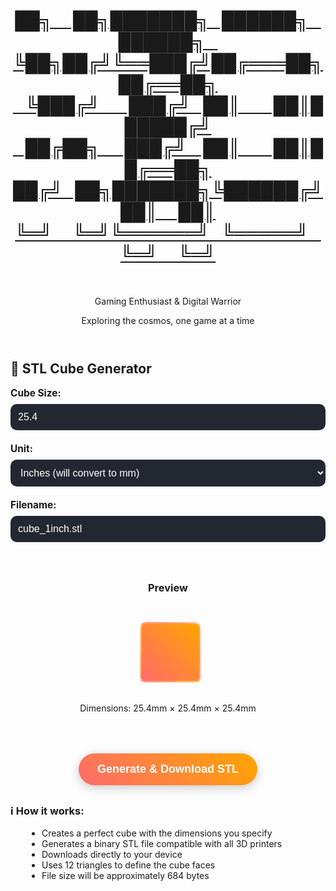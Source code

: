 <div class="container">
    <header>
        <a class="no-underline" href="./" >
        <h1 class='xzor-ascii-banner'>██╗&nbsp;&nbsp;&nbsp;&nbsp;&nbsp;██╗███████╗&nbsp;&nbsp;&nbsp;██████╗&nbsp;&nbsp;&nbsp;██████╗&nbsp;&nbsp;&nbsp;<br>
             ╚██╗██╔╝╚══███╔╝██╔═══██╗██╔══██╗<br>
              &nbsp;&nbsp;&nbsp;╚███╔╝&nbsp;&nbsp;&nbsp;&nbsp;&nbsp;&nbsp;&nbsp;███╔╝&nbsp;&nbsp;&nbsp;██║&nbsp;&nbsp;&nbsp;&nbsp;&nbsp;&nbsp;&nbsp;&nbsp;██║██████╔╝<br>
            &nbsp;&nbsp;&nbsp;██╔██╗&nbsp;&nbsp;&nbsp;&nbsp;&nbsp;&nbsp;███╔╝&nbsp;&nbsp;&nbsp;&nbsp;██║&nbsp;&nbsp;&nbsp;&nbsp;&nbsp;&nbsp;&nbsp;&nbsp;██║██╔══██╗<br>
           ██╔╝&nbsp;&nbsp;&nbsp;██╗███████╗╚██████╔╝██║&nbsp;&nbsp;&nbsp;&nbsp;&nbsp;██║<br>
            ╚═╝&nbsp;&nbsp;&nbsp;&nbsp;&nbsp;╚═╝╚══════╝&nbsp;&nbsp;&nbsp;╚═════╝&nbsp;&nbsp;&nbsp;╚═╝&nbsp;&nbsp;&nbsp;&nbsp;&nbsp;╚═╝</h1></a><br>
        <p class="subtitle">Gaming Enthusiast & Digital Warrior</p>
        <p class="tagline">Exploring the cosmos, one game at a time</p>
    </header>
<!--      <div class="profile-section">
        <h2 class="section-title centered-title alt">Filler Test Text</h2>
        <p class="about-text">
           This is just some filler testing text. Yay. 😃
        </p>
    </div> -->
  <style>
/*         body {
            font-family: 'Segoe UI', Tahoma, Geneva, Verdana, sans-serif;
            max-width: 800px;
            margin: 0 auto;
            padding: 20px;
            background: linear-gradient(135deg, #667eea 0%, #764ba2 100%);
            min-height: 100vh;
            color: white;
        }
        .container {
            background: rgba(255, 255, 255, 0.1);
            backdrop-filter: blur(10px);
            border-radius: 20px;
            padding: 30px;
            box-shadow: 0 8px 32px 0 rgba(31, 38, 135, 0.37);
            border: 1px solid rgba(255, 255, 255, 0.18);
        }
        h1 {
            text-align: center;
            margin-bottom: 30px;
            font-size: 2.5em;
            text-shadow: 2px 2px 4px rgba(0,0,0,0.3);
        } */
        .input-group {
            margin-bottom: 20px;
        }
        label {
            display: block;
            margin-bottom: 8px;
            font-weight: bold;
            font-size: 1.1em;
        }
        input, select {
            width: 100%;
            padding: 12px;
            border: none;
            border-radius: 10px;
            font-size: 16px;
            background: rgba(255, 255, 255, 0.2);
            background-color: #232731;
            color: white;
            backdrop-filter: blur(5px);
        }
        input::placeholder {
            color: rgba(255, 255, 255, 0.7);
        }
       button {
            background: linear-gradient(45deg, #ff6b6b, #ffa500);
            color: white;
            padding: 15px 30px;
            border: none;
            border-radius: 50px;
            font-size: 18px;
            font-weight: bold;
            cursor: pointer;
            transition: all 0.3s ease;
            display: block;
            margin: 30px auto;
            box-shadow: 0 4px 15px rgba(0,0,0,0.2);
        }
        button:hover {
            transform: translateY(-2px);
            box-shadow: 0 8px 25px rgba(0,0,0,0.3);
        }
        button:active {
            transform: translateY(0);
        }
        .info {
            background: rgba(255, 255, 255, 0.1);
            padding: 20px;
            border-radius: 10px;
            margin: 20px 0;
            border-left: 4px solid #ffa500;
        }
        .preview {
            text-align: center;
            margin: 20px 0;
            padding: 20px;
            background: rgba(255, 255, 255, 0.05);
            border-radius: 10px;
        }
        .cube-container {
            perspective: 300px;
            margin: 20px auto;
            width: 100px;
            height: 100px;
        }
        .cube-visual {
            position: relative;
            width: 80px;
            height: 80px;
            margin: 0 auto;
            transform-style: preserve-3d;
            animation: rotateCube 8s infinite linear;
        }
        .cube-face {
            position: absolute;
            width: 80px;
            height: 80px;
            border: 2px solid rgba(255, 255, 255, 0.3);
            border-radius: 8px;
        }
        .cube-face.front {
            background: linear-gradient(45deg, #ff6b6b, #ffa500);
            transform: rotateY(0deg) translateZ(40px);
        }
        .cube-face.back {
            background: linear-gradient(45deg, #ff4757, #ff3838);
            transform: rotateY(180deg) translateZ(40px);
        }
        .cube-face.right {
            background: linear-gradient(45deg, #ffa500, #ff9f43);
            transform: rotateY(90deg) translateZ(40px);
        }
        .cube-face.left {
            background: linear-gradient(45deg, #ff3838, #ff6b6b);
            transform: rotateY(-90deg) translateZ(40px);
        }
        .cube-face.top {
            background: linear-gradient(45deg, #ff9f43, #feca57);
            transform: rotateX(90deg) translateZ(40px);
        }
        .cube-face.bottom {
            background: linear-gradient(45deg, #ff4757, #c44569);
            transform: rotateX(-90deg) translateZ(40px);
        }
        @keyframes rotateCube {
            0% { transform: rotateX(0deg) rotateY(0deg) rotateZ(0deg); }
            25% { transform: rotateX(90deg) rotateY(90deg) rotateZ(0deg); }
            50% { transform: rotateX(180deg) rotateY(180deg) rotateZ(90deg); }
            75% { transform: rotateX(270deg) rotateY(270deg) rotateZ(180deg); }
            100% { transform: rotateX(360deg) rotateY(360deg) rotateZ(270deg); }
        }
        .success-message {
            background: rgba(76, 175, 80, 0.3);
            color: white;
            padding: 15px;
            border-radius: 10px;
            margin: 20px 0;
            border-left: 4px solid #4CAF50;
            display: none;
        }
        ul {
            padding-left: 50px;
        }
    </style>
    <div class="profile-section">
        <h2 section-title centered-title alt>🎲 STL Cube Generator</h2>
        <div class="input-group">
            <label for="size">Cube Size:</label>
            <input type="number" id="size" value="25.4" step="0.1" min="0.1" placeholder="Enter size in mm">
        </div>
        <div class="input-group">
            <label for="unit">Unit:</label>
            <select id="unit">
                <option value="mm">Millimeters (mm)</option>
                <option value="inch" selected>Inches (will convert to mm)</option>
                <option value="cm">Centimeters (cm)</option>
            </select>
        </div>
        <div class="input-group">
            <label for="filename">Filename:</label>
            <input type="text" id="filename" value="cube_1inch.stl" placeholder="Enter filename">
        </div>
        <div class="preview">
            <h3>Preview</h3><br>
            <div class="cube-container">
                <div class="cube-visual">
                    <div class="cube-face front"></div>
                    <div class="cube-face back"></div>
                    <div class="cube-face right"></div>
                    <div class="cube-face left"></div>
                    <div class="cube-face top"></div>
                    <div class="cube-face bottom"></div>
                </div>
            </div>
            <p id="dimensions">Dimensions: 25.4mm × 25.4mm × 25.4mm</p>
        </div>
        <button onclick="generateCube()">Generate & Download STL</button>
        <div id="successMessage" class="success-message">
            ✅ STL file generated and downloaded successfully!
        </div>
    </div>
    <div class="profile-section">
        <div class="about-text">
            <h3 class="section-title centered-title alt">ℹ️ How it works:</h3>
            <div>
                <ul>
                    <li>Creates a perfect cube with the dimensions you specify</li>
                    <li>Generates a binary STL file compatible with all 3D printers</li>
                    <li>Downloads directly to your device</li>
                    <li>Uses 12 triangles to define the cube faces</li>
                    <li>File size will be approximately 684 bytes</li>
                </ul>
            </div>
        </div>
    </div>
    <script>
        function createCubeSTL(size, filename = "cube.stl") {
            // Define the 8 vertices of a cube
            const h = size / 2;
            const vertices = [
                [-h, -h, -h],  // 0: bottom-back-left
                [+h, -h, -h],  // 1: bottom-back-right
                [+h, +h, -h],  // 2: bottom-front-right
                [-h, +h, -h],  // 3: bottom-front-left
                [-h, -h, +h],  // 4: top-back-left
                [+h, -h, +h],  // 5: top-back-right
                [+h, +h, +h],  // 6: top-front-right
                [-h, +h, +h],  // 7: top-front-left
            ];
            // Define the 12 triangular faces
            const faces = [
                [0, 2, 1], [0, 3, 2],  // Bottom face
                [4, 5, 6], [4, 6, 7],  // Top face
                [3, 6, 2], [3, 7, 6],  // Front face
                [0, 1, 5], [0, 5, 4],  // Back face
                [1, 2, 6], [1, 6, 5],  // Right face
                [0, 4, 7], [0, 7, 3],  // Left face
            ];
            // Calculate normal vector for a triangle
            function calculateNormal(v0, v1, v2) {
                const edge1 = [v1[0] - v0[0], v1[1] - v0[1], v1[2] - v0[2]];
                const edge2 = [v2[0] - v0[0], v2[1] - v0[1], v2[2] - v0[2]];
                // Cross product
                const normal = [
                    edge1[1] * edge2[2] - edge1[2] * edge2[1],
                    edge1[2] * edge2[0] - edge1[0] * edge2[2],
                    edge1[0] * edge2[1] - edge1[1] * edge2[0]
                ];
                // Normalize
                const length = Math.sqrt(normal[0] * normal[0] + normal[1] * normal[1] + normal[2] * normal[2]);
                if (length > 0) {
                    normal[0] /= length;
                    normal[1] /= length;
                    normal[2] /= length;
                }
                return normal;
            }
            // Helper functions for binary data
            function floatToBytes(value) {
                const buffer = new ArrayBuffer(4);
                const view = new DataView(buffer);
                view.setFloat32(0, value, true);
                return new Uint8Array(buffer);
            }
            function uint32ToBytes(value) {
                const buffer = new ArrayBuffer(4);
                const view = new DataView(buffer);
                view.setUint32(0, value, true);
                return new Uint8Array(buffer);
            }
            function uint16ToBytes(value) {
                const buffer = new ArrayBuffer(2);
                const view = new DataView(buffer);
                view.setUint16(0, value, true);
                return new Uint8Array(buffer);
            }
            // Build STL data
            const data = [];
            // 80-byte header
            const headerText = 'Generated cube for 3D printing - Browser STL Generator';
            const header = new Uint8Array(80);
            for (let i = 0; i < Math.min(headerText.length, 80); i++) {
                header[i] = headerText.charCodeAt(i);
            }
            data.push(header);
            // Triangle count
            data.push(uint32ToBytes(faces.length));
            // Write each triangle
            faces.forEach(face => {
                const v0 = vertices[face[0]];
                const v1 = vertices[face[1]];
                const v2 = vertices[face[2]];
                const normal = calculateNormal(v0, v1, v2);
                // Normal vector
                data.push(floatToBytes(normal[0]));
                data.push(floatToBytes(normal[1]));
                data.push(floatToBytes(normal[2]));
                // Vertices
                [v0, v1, v2].forEach(vertex => {
                    data.push(floatToBytes(vertex[0]));
                    data.push(floatToBytes(vertex[1]));
                    data.push(floatToBytes(vertex[2]));
                });                
                // Attribute byte count
                data.push(uint16ToBytes(0));
            });            
            // Combine all data
            const totalLength = data.reduce((sum, chunk) => sum + chunk.length, 0);
            const binaryData = new Uint8Array(totalLength);
            let offset = 0;            
            data.forEach(chunk => {
                binaryData.set(chunk, offset);
                offset += chunk.length;
            });            
            return binaryData;
        }        
        function downloadFile(data, filename) {
            const blob = new Blob([data], { type: 'application/octet-stream' });
            const url = URL.createObjectURL(blob);            
            const a = document.createElement('a');
            a.href = url;
            a.download = filename;
            document.body.appendChild(a);
            a.click();
            document.body.removeChild(a);
            URL.revokeObjectURL(url);
        }        
        function updatePreview() {
            const sizeInput = document.getElementById('size');
            const unitSelect = document.getElementById('unit');
            const dimensionsEl = document.getElementById('dimensions');            
            let size = parseFloat(sizeInput.value) || 25.4;
            const unit = unitSelect.value;            
            // Convert to mm for internal calculations
            let sizeInMM = size;
            if (unit === 'inch') {
                sizeInMM = size * 25.4;
            } else if (unit === 'cm') {
                sizeInMM = size * 10;
            }
            dimensionsEl.textContent = `Dimensions: ${sizeInMM.toFixed(1)}mm × ${sizeInMM.toFixed(1)}mm × ${sizeInMM.toFixed(1)}mm`;
        }
        function generateCube() {
            const sizeInput = document.getElementById('size');
            const unitSelect = document.getElementById('unit');
            const filenameInput = document.getElementById('filename');
            const successMessage = document.getElementById('successMessage');            
            let size = parseFloat(sizeInput.value) || 1;
            const unit = unitSelect.value;
            const filename = filenameInput.value || 'cube.stl';            
            // Convert to mm
            let sizeInMM = size;
            if (unit === 'inch') {
                sizeInMM = size * 25.4;
            } else if (unit === 'cm') {
                sizeInMM = size * 10;
            }            
            try {
                const stlData = createCubeSTL(sizeInMM, filename);
                downloadFile(stlData, filename);                
                successMessage.style.display = 'block';
                setTimeout(() => {
                    successMessage.style.display = 'none';
                }, 3000);                
                console.log(`Generated ${filename}: ${sizeInMM.toFixed(1)}mm cube with ${stlData.length} bytes`);
            } catch (error) {
                alert('Error generating STL file: ' + error.message);
                console.error(error);
            }
        }        
        // Update preview when inputs change
        document.getElementById('size').addEventListener('input', updatePreview);
        document.getElementById('unit').addEventListener('change', function() {
            const sizeInput = document.getElementById('size');
            const unit = this.value;            
            // Auto-adjust default values based on unit
            if (unit === 'inch') {
                sizeInput.value = '1.0';
            } else if (unit === 'mm') {
                sizeInput.value = '25.4';
            } else if (unit === 'cm') {
                sizeInput.value = '2.54';
            }
            updatePreview();
        });        
        // Initialize
        updatePreview();
    </script>
    
